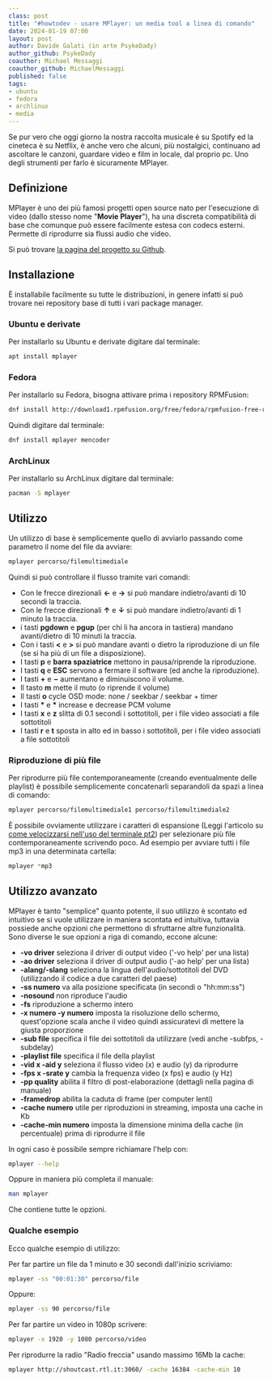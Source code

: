```yaml
---
class: post
title: "#howtodev - usare MPlayer: un media tool a linea di comando"
date: 2024-01-19 07:00
layout: post
author: Davide Galati (in arte PsykeDady)
author_github: PsykeDady
coauthor: Michael Messaggi
coauthor_github: MichaelMessaggi
published: false
tags:
- ubuntu
- fedora
- archlinux
- media
---
```


Se pur vero che oggi giorno la nostra raccolta musicale è su Spotify ed la cineteca è su Netflix, è anche vero che alcuni, più nostalgici, continuano ad ascoltare le canzoni, guardare video e film in locale, dal proprio pc.
Uno degli strumenti per farlo è sicuramente MPlayer.

## Definizione

MPlayer è uno dei più famosi progetti open source nato per l'esecuzione di video (dallo stesso nome "**Movie Player**"), ha una discreta compatibilità di base che comunque può essere facilmente estesa con codecs esterni.
Permette di riprodurre sia flussi audio che video.

Si può trovare [la pagina del progetto su Github](https://github.com/philipl/mplayer).

## Installazione

È installabile facilmente su tutte le distribuzioni, in genere infatti si può trovare nei repository base di tutti i vari package manager.

### Ubuntu e derivate

Per installarlo su Ubuntu e derivate digitare dal terminale: 

```bash
apt install mplayer
```

### Fedora

Per installarlo su Fedora, bisogna attivare prima i repository RPMFusion:

```bash
dnf install http://download1.rpmfusion.org/free/fedora/rpmfusion-free-release-$(rpm -E %fedora).noarch.rpm http://download1.rpmfusion.org/nonfree/fedora/rpmfusion-nonfree-release-$(rpm -E %fedora).noarch.rpm
```

Quindi digitare dal terminale:

```bash
dnf install mplayer mencoder
```

### ArchLinux

Per installarlo su ArchLinux digitare dal terminale: 

```bash
pacman -S mplayer
```

## Utilizzo

Un utilizzo di base è semplicemente quello di avviarlo passando come parametro il nome del file da avviare: 

```bash
mplayer percorso/filemultimediale
```

Quindi si può controllare il flusso tramite vari comandi: 

- Con le frecce direzionali **&larr;** e **&rarr;** si può mandare indietro/avanti di 10 secondi la traccia.
- Con le frecce direzionali **&uarr;** e **&darr;** si può mandare indietro/avanti di 1 minuto la traccia.
- i tasti **pgdown** e **pgup** (per chi li ha ancora in tastiera) mandano avanti/dietro di 10 minuti la traccia.
- Con i tasti **&lt;** e **&gt;** si può mandare avanti o dietro la riproduzione di un file (se si ha più di un file a disposizione).
- I tasti **p** e **barra spaziatrice** mettono in pausa/riprende la riproduzione.
- I tasti **q** e **ESC** servono a fermare il software (ed anche la riproduzione).
- I tasti **&plus;** e **&minus;** aumentano e diminuiscono il volume.
- Il tasto **m** mette il muto (o riprende il volume)
- Il tasti **o** cycle OSD mode: none / seekbar / seekbar + timer
- I tasti **&#x2a;** e **&#x2a;** increase e decrease PCM volume
- I tasti **x** e **z** slitta di 0.1 secondi i sottotitoli, per i file video associati a file sottotitoli
- I tasti **r** e **t** sposta in alto ed in basso i sottotitoli, per i file video associati a file sottotitoli

### Riproduzione di più file

Per riprodurre più file contemporaneamente (creando eventualmente delle playlist) è possibile semplicemente concatenarli separandoli da spazi a linea di comando: 

```bash
mplayer percorso/filemultimediale1 percorso/filemultimediale2
```

È possibile ovviamente utilizzare i caratteri di espansione (Leggi l'articolo su [come velocizzarsi nell'uso del terminale pt2](https://linuxhub.it/articles/howto-velocizzarsi-terminale-pt2/)) per selezionare più file contemporaneamente scrivendo poco. Ad esempio per avviare tutti i file mp3 in una determinata cartella: 

```bash
mplayer *mp3
```

## Utilizzo avanzato

MPlayer è tanto "semplice" quanto potente, il suo utilizzo è scontato ed intuitivo se si vuole utilizzare in maniera scontata ed intuitiva, tuttavia possiede anche opzioni che permettono di sfruttarne altre funzionalità. Sono diverse le sue opzioni a riga di comando, eccone alcune:

- **-vo driver** seleziona il driver di output video ('-vo help' per una lista)
- **-ao driver** seleziona il driver di output audio ('-ao help' per una lista)
- **-alang/-slang** seleziona la lingua dell'audio/sottotitoli del DVD (utilizzando il codice a due caratteri del paese)
- **-ss numero** va alla posizione specificata (in secondi o "hh:mm:ss")
- **-nosound** non riproduce l'audio
- **-fs** riproduzione a schermo intero 
- **-x numero -y numero** imposta la risoluzione dello schermo, quest'opzione scala anche il video quindi assicuratevi di mettere la giusta proporzione 
- **-sub file** specifica il file dei sottotitoli da utilizzare (vedi anche -subfps, -subdelay)
- **-playlist file** specifica il file della playlist
- **-vid x -aid y** seleziona il flusso video (x) e audio (y) da riprodurre
- **-fps x -srate y** cambia la frequenza video (x fps) e audio (y Hz)
- **-pp quality** abilita il filtro di post-elaborazione (dettagli nella pagina di manuale)
- **-framedrop** abilita la caduta di frame (per computer lenti)
- **-cache numero** utile per riproduzioni in streaming, imposta una cache in Kb
- **-cache-min numero** imposta la dimensione minima della cache (in percentuale) prima di riprodurre il file

In ogni caso è possibile sempre richiamare l'help con: 

```bash
mplayer --help
```

Oppure in maniera più completa il manuale:

```bash
man mplayer
```

Che contiene tutte le opzioni.

### Qualche esempio

Ecco qualche esempio di utilizzo:

Per far partire un file da 1 minuto e 30 secondi dall'inizio scriviamo: 

```bash
mplayer -ss "00:01:30" percorso/file
```

Oppure:

```bash
mplayer -ss 90 percorso/file
```

Per far partire un video in 1080p scrivere:

```bash
mplayer -x 1920 -y 1080 percorso/video
```

Per riprodurre la radio "Radio freccia" usando massimo 16Mb la cache:

```bash
mplayer http://shoutcast.rtl.it:3060/ -cache 16384 -cache-min 10
```

